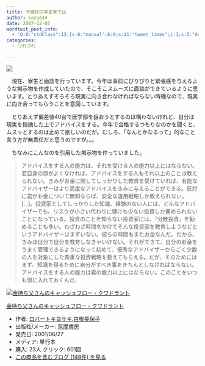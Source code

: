 ```yaml
---
title: 予備校の学生寮では
author: kazu634
date: 2007-12-05
wordtwit_post_info:
  - 'O:8:"stdClass":13:{s:6:"manual";b:0;s:11:"tweet_times";i:1;s:5:"delay";i:0;s:7:"enabled";i:1;s:10:"separation";s:2:"60";s:7:"version";s:3:"3.7";s:14:"tweet_template";b:0;s:6:"status";i:2;s:6:"result";a:0:{}s:13:"tweet_counter";i:2;s:13:"tweet_log_ids";a:1:{i:0;i:3405;}s:9:"hash_tags";a:0:{}s:8:"accounts";a:1:{i:0;s:7:"kazu634";}}'
categories:
  - つれづれ

---
```

<div class="section">
<p>
<center>
</center>
</p>
  
<p>
<a href="http://flickr.com/photos/maggiesworld/136086397/" onclick="__gaTracker('send', 'event', 'outbound-article', 'http://flickr.com/photos/maggiesworld/136086397/', '');" title="Concentration"><img src="http://farm1.static.flickr.com/56/136086397_659fb818de_m.jpg" /></a>
</p></p> 
  
<p>
    　現在、寮生と面談を行っています。今年は事前にぴりぴりと緊張感を与えるような掲示物を作成していたので、そこそこスムーズに面談ができているように思います。とりあえずそろそろ現実に向き合わなければならない時機なので、現実に向き合ってもらうことを意図しています。
</p>
  
<p>
    　とりあえず偏差値40台で医学部を狙おうとするのは構わないけれど、自分は現実を指摘した上でアドバイスをする。今年で合格するつもりなのかを聞くと、ムスッとするのは止めて欲しいのだが。むしろ、「なんとかなるって」的なこと言う方が無責任だと思うのですが。。。
</p>
  
<p>
    　ちなみにこんなのを引用した掲示物を作っていました。
</p>
  
<blockquote>
<p>
      アドバイスをする人の能力は、それを受ける人の能力以上にはならない。君自身の頭がよくなければ、アドバイスをする人もそれ以上のことは教えられない。きみがお金に関してしっかりした教育を受けていれば、有能なアドバイザーはより高度なアドバイスをきみに与えることができる。反対に君がお金について無知ならば、安全な運用戦略しか教えられない。[&#8230;]。投資家としてしっかりした知識、経験のない人には、どんなアドバイザーでも、リスクが小さい代わりに儲けも少ない投資しか進められないことになっている。投資のことを知らない投資家には、『分散投資』を勧めることも多い。わざわざ時間をかけてそんな投資家を教育しようなどというアドバイザーはまずいない。彼らの時間もまたお金なんだ。だから、きみは自分で自分を教育しなきゃいけない。それができて、自分のお金をうまく管理できるようになって初めて、優秀なアドバイザーからごく少数の人を対象にした貴重な投資戦略を教えてもらえる。だが、そのためにはまず、知識を得るために自分がすべき事をきちんとしなければならない。アドバイスをする人の能力は君の能力以上にはならない。このことをいつも頭に入れておくんだ。
</p>
</blockquote>
  
<div class="hatena-asin-detail">
<a href="http://www.amazon.co.jp/dp/448086332X/?tag=hatena_st1-22&ascsubtag=d-7ibv" onclick="__gaTracker('send', 'event', 'outbound-article', 'http://www.amazon.co.jp/dp/448086332X/?tag=hatena_st1-22&ascsubtag=d-7ibv', '');"><img src="https://images-na.ssl-images-amazon.com/images/I/51GMYMVP11L._SL160_.jpg" class="hatena-asin-detail-image" alt="金持ち父さんのキャッシュフロー・クワドラント" title="金持ち父さんのキャッシュフロー・クワドラント" /></a></p> 
    
<div class="hatena-asin-detail-info">
<p class="hatena-asin-detail-title">
<a href="http://www.amazon.co.jp/dp/448086332X/?tag=hatena_st1-22&ascsubtag=d-7ibv" onclick="__gaTracker('send', 'event', 'outbound-article', 'http://www.amazon.co.jp/dp/448086332X/?tag=hatena_st1-22&ascsubtag=d-7ibv', '金持ち父さんのキャッシュフロー・クワドラント');">金持ち父さんのキャッシュフロー・クワドラント</a>
</p>
      
<ul>
<li>
<span class="hatena-asin-detail-label">作者:</span> <a href="http://d.hatena.ne.jp/keyword/%A5%ED%A5%D0%A1%BC%A5%C8%A5%AD%A5%E8%A5%B5%A5%AD" onclick="__gaTracker('send', 'event', 'outbound-article', 'http://d.hatena.ne.jp/keyword/%A5%ED%A5%D0%A1%BC%A5%C8%A5%AD%A5%E8%A5%B5%A5%AD', 'ロバートキヨサキ');" class="keyword">ロバートキヨサキ</a>,<a href="http://d.hatena.ne.jp/keyword/%C7%F2%BA%AC%C8%FE%CA%DD%BB%D2" onclick="__gaTracker('send', 'event', 'outbound-article', 'http://d.hatena.ne.jp/keyword/%C7%F2%BA%AC%C8%FE%CA%DD%BB%D2', '白根美保子');" class="keyword">白根美保子</a>
</li>
<li>
<span class="hatena-asin-detail-label">出版社/メーカー:</span> <a href="http://d.hatena.ne.jp/keyword/%C3%DE%CB%E0%BD%F1%CB%BC" onclick="__gaTracker('send', 'event', 'outbound-article', 'http://d.hatena.ne.jp/keyword/%C3%DE%CB%E0%BD%F1%CB%BC', '筑摩書房');" class="keyword">筑摩書房</a>
</li>
<li>
<span class="hatena-asin-detail-label">発売日:</span> 2001/06/27
</li>
<li>
<span class="hatena-asin-detail-label">メディア:</span> 単行本
</li>
<li>
<span class="hatena-asin-detail-label">購入</span>: 23人 <span class="hatena-asin-detail-label">クリック</span>: 601回
</li>
<li>
<a href="http://d.hatena.ne.jp/asin/448086332X" onclick="__gaTracker('send', 'event', 'outbound-article', 'http://d.hatena.ne.jp/asin/448086332X', 'この商品を含むブログ (148件) を見る');" target="_blank">この商品を含むブログ (148件) を見る</a>
</li>
</ul>
</div>
    
<div class="hatena-asin-detail-foot">
</div>
</div>
</div>
